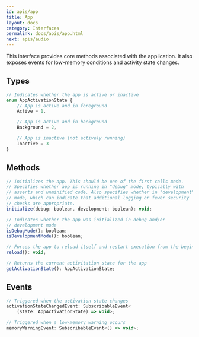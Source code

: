 ```yaml
---
id: apis/app
title: App
layout: docs
category: Interfaces
permalink: docs/apis/app.html
next: apis/audio
---
```


This interface provides core methods associated with the application. It also exposes events for low-memory conditions and activity state changes.

## Types
``` javascript
// Indicates whether the app is active or inactive
enum AppActivationState {
    // App is active and in foreground
    Active = 1,

    // App is active and in background
    Background = 2,

    // App is inactive (not actively running)
    Inactive = 3
}
```

## Methods
``` javascript
// Initializes the app. This should be one of the first calls made.
// Specifies whether app is running in "debug" mode, typically with 
// asserts and unminified code. Also specifies whether in "development"
// mode, which can indicate that additional logging or fewer security
// checks are appropriate.
initialize(debug: boolean, development: boolean): void;

// Indicates whether the app was initialized in debug and/or
// development mode
isDebugMode(): boolean;
isDevelopmentMode(): boolean;

// Forces the app to reload itself and restart execution from the beginning
reload(): void;

// Returns the current activitation state for the app
getActivationState(): AppActivationState;
```

## Events
``` javascript
// Triggered when the activation state changes
activationStateChangedEvent: SubscribableEvent<
    (state: AppActivationState) => void>;

// Triggered when a low-memory warning occurs
memoryWarningEvent: SubscribableEvent<() => void>;
```
